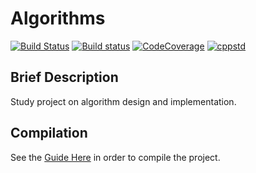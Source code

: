 # Algorithms

[![Build Status](https://travis-ci.org/BiagioFesta/algorithms.svg?branch=master)](https://travis-ci.org/BiagioFesta/algorithms)
[![Build status](https://ci.appveyor.com/api/projects/status/ellixn00j10oo05i/branch/master?svg=true)](https://ci.appveyor.com/project/BiagioFesta/algorithms/branch/master)
[![CodeCoverage](https://codecov.io/gh/BiagioFesta/algorithms/branch/master/graphs/badge.svg)](https://codecov.io/gh/BiagioFesta/algorithms/branch/master)
[![cppstd](https://img.shields.io/badge/C++-17-blue.svg)](https://en.wikipedia.org/wiki/C%2B%2B17)

## Brief Description
Study project on algorithm design and implementation.

## Compilation
See the [Guide Here](https://github.com/BiagioFesta/algorithms/wiki/Compilation-Guide) in order to compile the project.
